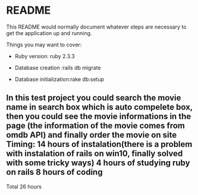 # README

This README would normally document whatever steps are necessary to get the
application up and running.

Things you may want to cover:

* Ruby version: ruby 2.3.3

* Database creation :rails db migrate  

* Database initialization:rake db:setup

In this test project you could search the movie name in search box which is auto compelete box, then you could see the movie informations in the page (the information of the movie comes from omdb API) and finally order the movie on site
 Timing:
 14 hours of instalation(there is a problem with instalation of rails on win10, finally solved with some tricky ways)
 4 hours of studying ruby on rails
 8 hours of coding
 -----------------
 Total 26 hours

